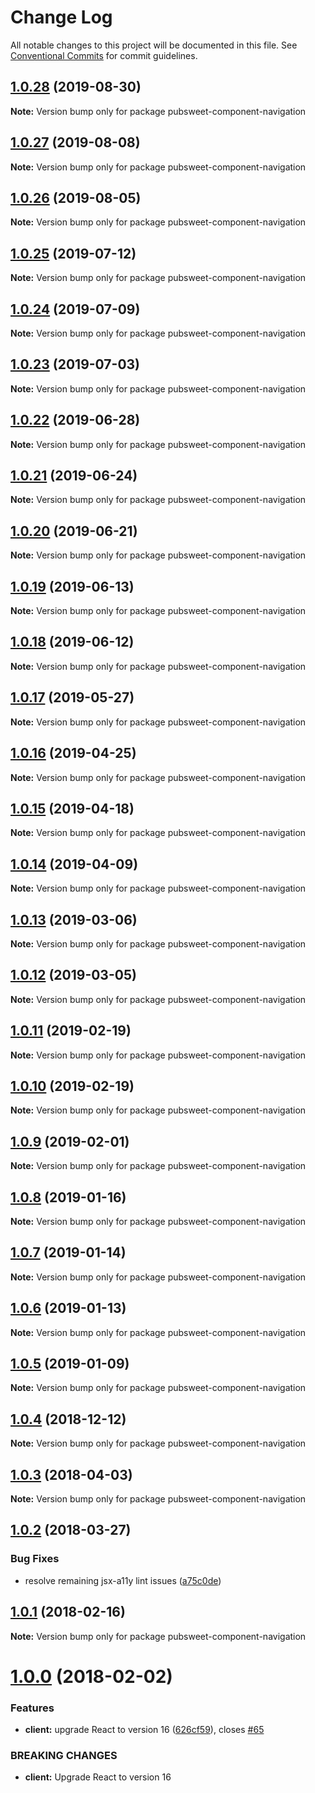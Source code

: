 # Change Log

All notable changes to this project will be documented in this file.
See [Conventional Commits](https://conventionalcommits.org) for commit guidelines.

## [1.0.28](https://gitlab.coko.foundation/pubsweet/pubsweet/compare/pubsweet-component-navigation@1.0.27...pubsweet-component-navigation@1.0.28) (2019-08-30)

**Note:** Version bump only for package pubsweet-component-navigation





## [1.0.27](https://gitlab.coko.foundation/pubsweet/pubsweet/compare/pubsweet-component-navigation@1.0.26...pubsweet-component-navigation@1.0.27) (2019-08-08)

**Note:** Version bump only for package pubsweet-component-navigation





## [1.0.26](https://gitlab.coko.foundation/pubsweet/pubsweet/compare/pubsweet-component-navigation@1.0.25...pubsweet-component-navigation@1.0.26) (2019-08-05)

**Note:** Version bump only for package pubsweet-component-navigation





## [1.0.25](https://gitlab.coko.foundation/pubsweet/pubsweet/compare/pubsweet-component-navigation@1.0.24...pubsweet-component-navigation@1.0.25) (2019-07-12)

**Note:** Version bump only for package pubsweet-component-navigation





## [1.0.24](https://gitlab.coko.foundation/pubsweet/pubsweet/compare/pubsweet-component-navigation@1.0.23...pubsweet-component-navigation@1.0.24) (2019-07-09)

**Note:** Version bump only for package pubsweet-component-navigation





## [1.0.23](https://gitlab.coko.foundation/pubsweet/pubsweet/compare/pubsweet-component-navigation@1.0.22...pubsweet-component-navigation@1.0.23) (2019-07-03)

**Note:** Version bump only for package pubsweet-component-navigation





## [1.0.22](https://gitlab.coko.foundation/pubsweet/pubsweet/compare/pubsweet-component-navigation@1.0.21...pubsweet-component-navigation@1.0.22) (2019-06-28)

**Note:** Version bump only for package pubsweet-component-navigation





## [1.0.21](https://gitlab.coko.foundation/pubsweet/pubsweet/compare/pubsweet-component-navigation@1.0.20...pubsweet-component-navigation@1.0.21) (2019-06-24)

**Note:** Version bump only for package pubsweet-component-navigation





## [1.0.20](https://gitlab.coko.foundation/pubsweet/pubsweet/compare/pubsweet-component-navigation@1.0.19...pubsweet-component-navigation@1.0.20) (2019-06-21)

**Note:** Version bump only for package pubsweet-component-navigation





## [1.0.19](https://gitlab.coko.foundation/pubsweet/pubsweet/compare/pubsweet-component-navigation@1.0.18...pubsweet-component-navigation@1.0.19) (2019-06-13)

**Note:** Version bump only for package pubsweet-component-navigation





## [1.0.18](https://gitlab.coko.foundation/pubsweet/pubsweet/compare/pubsweet-component-navigation@1.0.17...pubsweet-component-navigation@1.0.18) (2019-06-12)

**Note:** Version bump only for package pubsweet-component-navigation





## [1.0.17](https://gitlab.coko.foundation/pubsweet/pubsweet/compare/pubsweet-component-navigation@1.0.16...pubsweet-component-navigation@1.0.17) (2019-05-27)

**Note:** Version bump only for package pubsweet-component-navigation





## [1.0.16](https://gitlab.coko.foundation/pubsweet/pubsweet/compare/pubsweet-component-navigation@1.0.15...pubsweet-component-navigation@1.0.16) (2019-04-25)

**Note:** Version bump only for package pubsweet-component-navigation





## [1.0.15](https://gitlab.coko.foundation/pubsweet/pubsweet/compare/pubsweet-component-navigation@1.0.14...pubsweet-component-navigation@1.0.15) (2019-04-18)

**Note:** Version bump only for package pubsweet-component-navigation





## [1.0.14](https://gitlab.coko.foundation/pubsweet/pubsweet/compare/pubsweet-component-navigation@1.0.13...pubsweet-component-navigation@1.0.14) (2019-04-09)

**Note:** Version bump only for package pubsweet-component-navigation





## [1.0.13](https://gitlab.coko.foundation/pubsweet/pubsweet/compare/pubsweet-component-navigation@1.0.12...pubsweet-component-navigation@1.0.13) (2019-03-06)

**Note:** Version bump only for package pubsweet-component-navigation





## [1.0.12](https://gitlab.coko.foundation/pubsweet/pubsweet/compare/pubsweet-component-navigation@1.0.11...pubsweet-component-navigation@1.0.12) (2019-03-05)

**Note:** Version bump only for package pubsweet-component-navigation





## [1.0.11](https://gitlab.coko.foundation/pubsweet/pubsweet/compare/pubsweet-component-navigation@1.0.10...pubsweet-component-navigation@1.0.11) (2019-02-19)

**Note:** Version bump only for package pubsweet-component-navigation





## [1.0.10](https://gitlab.coko.foundation/pubsweet/pubsweet/compare/pubsweet-component-navigation@1.0.9...pubsweet-component-navigation@1.0.10) (2019-02-19)

**Note:** Version bump only for package pubsweet-component-navigation





## [1.0.9](https://gitlab.coko.foundation/pubsweet/pubsweet/compare/pubsweet-component-navigation@1.0.8...pubsweet-component-navigation@1.0.9) (2019-02-01)

**Note:** Version bump only for package pubsweet-component-navigation





## [1.0.8](https://gitlab.coko.foundation/pubsweet/pubsweet/compare/pubsweet-component-navigation@1.0.7...pubsweet-component-navigation@1.0.8) (2019-01-16)

**Note:** Version bump only for package pubsweet-component-navigation





## [1.0.7](https://gitlab.coko.foundation/pubsweet/pubsweet/compare/pubsweet-component-navigation@1.0.6...pubsweet-component-navigation@1.0.7) (2019-01-14)

**Note:** Version bump only for package pubsweet-component-navigation





## [1.0.6](https://gitlab.coko.foundation/pubsweet/pubsweet/compare/pubsweet-component-navigation@1.0.5...pubsweet-component-navigation@1.0.6) (2019-01-13)

**Note:** Version bump only for package pubsweet-component-navigation





## [1.0.5](https://gitlab.coko.foundation/pubsweet/pubsweet/compare/pubsweet-component-navigation@1.0.4...pubsweet-component-navigation@1.0.5) (2019-01-09)

**Note:** Version bump only for package pubsweet-component-navigation





## [1.0.4](https://gitlab.coko.foundation/pubsweet/pubsweet/compare/pubsweet-component-navigation@1.0.3...pubsweet-component-navigation@1.0.4) (2018-12-12)

**Note:** Version bump only for package pubsweet-component-navigation





<a name="1.0.3"></a>
## [1.0.3](https://gitlab.coko.foundation/pubsweet/pubsweet/compare/pubsweet-component-navigation@1.0.2...pubsweet-component-navigation@1.0.3) (2018-04-03)




**Note:** Version bump only for package pubsweet-component-navigation

<a name="1.0.2"></a>
## [1.0.2](https://gitlab.coko.foundation/pubsweet/pubsweet/compare/pubsweet-component-navigation@1.0.1...pubsweet-component-navigation@1.0.2) (2018-03-27)


### Bug Fixes

* resolve remaining jsx-a11y lint issues ([a75c0de](https://gitlab.coko.foundation/pubsweet/pubsweet/commit/a75c0de))




<a name="1.0.1"></a>

## [1.0.1](https://gitlab.coko.foundation/pubsweet/pubsweet/compare/pubsweet-component-navigation@1.0.0...pubsweet-component-navigation@1.0.1) (2018-02-16)

**Note:** Version bump only for package pubsweet-component-navigation

<a name="1.0.0"></a>

# [1.0.0](https://gitlab.coko.foundation/pubsweet/pubsweet/compare/pubsweet-component-navigation@0.3.2...pubsweet-component-navigation@1.0.0) (2018-02-02)

### Features

* **client:** upgrade React to version 16 ([626cf59](https://gitlab.coko.foundation/pubsweet/pubsweet/commit/626cf59)), closes [#65](https://gitlab.coko.foundation/pubsweet/pubsweet/issues/65)

### BREAKING CHANGES

* **client:** Upgrade React to version 16
